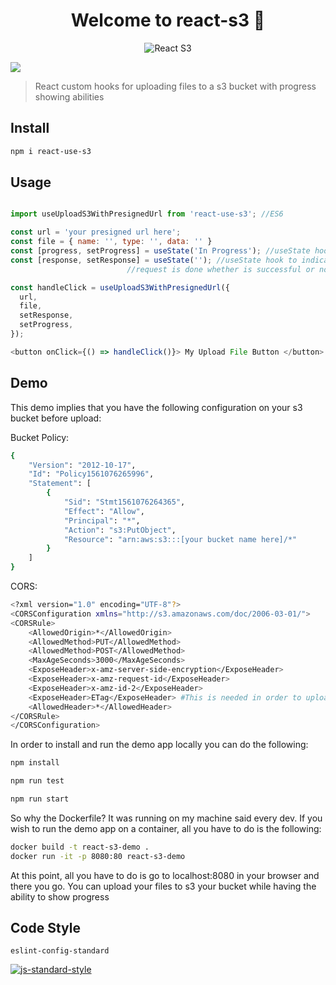 <h1 align="center">Welcome to react-s3 👋</h1>
<p align="center">
  <img src="/docs/react-s3-v2.gif" alt="React S3"/>
</p>
<p>
  <img src="https://img.shields.io/badge/version-0.1.0-blue.svg?cacheSeconds=2592000" />
</p>

> React custom hooks for uploading files to a s3 bucket with progress showing abilities

## Install

```sh
npm i react-use-s3
```

## Usage

```javascript

import useUploadS3WithPresignedUrl from 'react-use-s3'; //ES6

const url = 'your presigned url here';
const file = { name: '', type: '', data: '' }
const [progress, setProgress] = useState('In Progress'); //useState hook to indicate progress of file while uploading
const [response, setResponse] = useState(''); //useState hook to indicate upload response when 
					      //request is done whether is successful or not

const handleClick = useUploadS3WithPresignedUrl({
  url,
  file,
  setResponse,
  setProgress,
});

<button onClick={() => handleClick()}> My Upload File Button </button>

```
## Demo

This demo implies that you have the following configuration on your s3 bucket before upload:

Bucket Policy:

```sh
{
    "Version": "2012-10-17",
    "Id": "Policy1561076265996",
    "Statement": [
        {
            "Sid": "Stmt1561076264365",
            "Effect": "Allow",
            "Principal": "*",
            "Action": "s3:PutObject",
            "Resource": "arn:aws:s3:::[your bucket name here]/*"
        }
    ]
}
```

CORS:

```sh
<?xml version="1.0" encoding="UTF-8"?>
<CORSConfiguration xmlns="http://s3.amazonaws.com/doc/2006-03-01/">
<CORSRule>
    <AllowedOrigin>*</AllowedOrigin>
    <AllowedMethod>PUT</AllowedMethod>
    <AllowedMethod>POST</AllowedMethod>
    <MaxAgeSeconds>3000</MaxAgeSeconds>
    <ExposeHeader>x-amz-server-side-encryption</ExposeHeader>
    <ExposeHeader>x-amz-request-id</ExposeHeader>
    <ExposeHeader>x-amz-id-2</ExposeHeader>
    <ExposeHeader>ETag</ExposeHeader> #This is needed in order to upload heavy files
    <AllowedHeader>*</AllowedHeader>
</CORSRule>
</CORSConfiguration>
```

In order to install and run the demo app locally you can do the following:

```sh
npm install
```

```sh
npm run test
```

```sh
npm run start
```

So why the Dockerfile? It was running on my machine said every dev. If you wish to run the demo app
on a container, all you have to do is the following:

```sh
docker build -t react-s3-demo .
docker run -it -p 8080:80 react-s3-demo
```
At this point, all you have to do is go to localhost:8080 in your browser and there you go. You can
upload your files to s3 your bucket while having the ability to show progress

## Code Style
```
eslint-config-standard
```

[![js-standard-style](https://cdn.rawgit.com/standard/standard/master/badge.svg)](http://standardjs.com)
